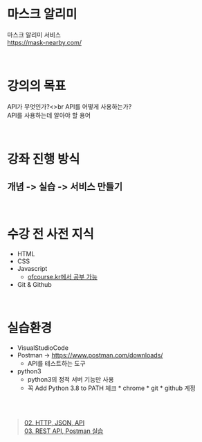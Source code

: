 # 마스크 알리미
마스크 알리미 서비스<br>
https://mask-nearby.com/

<br>

# 강의의 목표
API가 무엇인가?<>br
API를 어떻게 사용하는가?<br>
API를 사용하는데 알아야 할 용어

<br>

# 강좌 진행 방식
## 개념 -> 실습 -> 서비스 만들기

<br>

# 수강 전 사전 지식
   * HTML
   * CSS
   * Javascript
      * [ofcourse.kr에서 공부 가능](ofcourse.kr/)
   * Git & Github

<br>

# 실습환경
   * VisualStudioCode
   * Postman -> https://www.postman.com/downloads/
      * API를 테스트하는 도구
   * python3
      * python3의 정적 서버 기능만 사용
      * 꼭 Add Python 3.8 to PATH 체크
    * chrome
    * git
    * github 계정

<br><br>

>[02. HTTP, JSON, API](./HTTP_JSON_API.md)<br>
[03. REST API, Postman 실습](./REST_API&Postman.md)